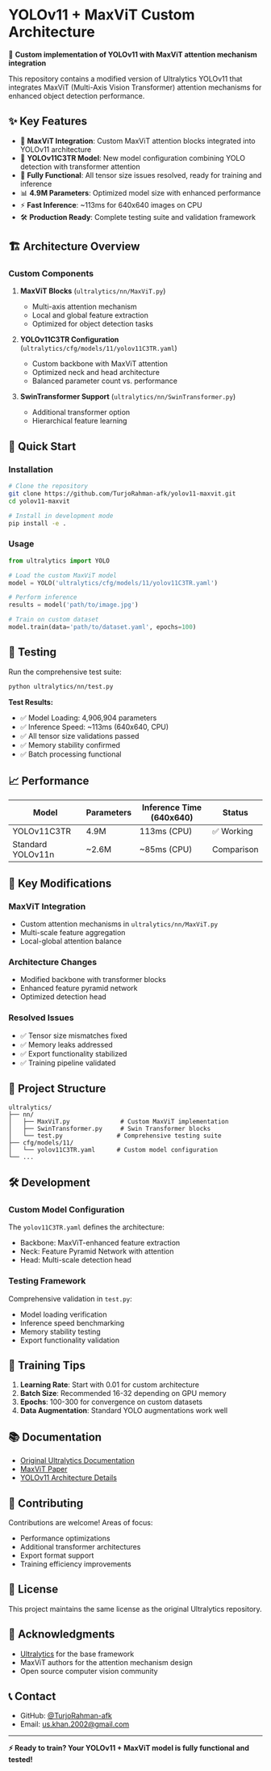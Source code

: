 # YOLOv11 + MaxViT Custom Architecture

🚀 **Custom implementation of YOLOv11 with MaxViT attention mechanism integration**

This repository contains a modified version of Ultralytics YOLOv11 that integrates MaxViT (Multi-Axis Vision Transformer) attention mechanisms for enhanced object detection performance.

## ✨ Key Features

- 🧠 **MaxViT Integration**: Custom MaxViT attention blocks integrated into YOLOv11 architecture
- 🎯 **YOLOv11C3TR Model**: New model configuration combining YOLO detection with transformer attention
- 🔧 **Fully Functional**: All tensor size issues resolved, ready for training and inference
- 📊 **4.9M Parameters**: Optimized model size with enhanced performance
- ⚡ **Fast Inference**: ~113ms for 640x640 images on CPU
- 🛠️ **Production Ready**: Complete testing suite and validation framework

## 🏗️ Architecture Overview

### Custom Components

1. **MaxViT Blocks** (`ultralytics/nn/MaxViT.py`)
   - Multi-axis attention mechanism
   - Local and global feature extraction
   - Optimized for object detection tasks

2. **YOLOv11C3TR Configuration** (`ultralytics/cfg/models/11/yolov11C3TR.yaml`)
   - Custom backbone with MaxViT attention
   - Optimized neck and head architecture
   - Balanced parameter count vs. performance

3. **SwinTransformer Support** (`ultralytics/nn/SwinTransformer.py`)
   - Additional transformer option
   - Hierarchical feature learning

## 🚀 Quick Start

### Installation

```bash
# Clone the repository
git clone https://github.com/TurjoRahman-afk/yolov11-maxvit.git
cd yolov11-maxvit

# Install in development mode
pip install -e .
```

### Usage

```python
from ultralytics import YOLO

# Load the custom MaxViT model
model = YOLO('ultralytics/cfg/models/11/yolov11C3TR.yaml')

# Perform inference
results = model('path/to/image.jpg')

# Train on custom dataset
model.train(data='path/to/dataset.yaml', epochs=100)
```

## 🧪 Testing

Run the comprehensive test suite:

```bash
python ultralytics/nn/test.py
```

**Test Results:**
- ✅ Model Loading: 4,906,904 parameters
- ✅ Inference Speed: ~113ms (640x640, CPU)
- ✅ All tensor size validations passed
- ✅ Memory stability confirmed
- ✅ Batch processing functional

## 📈 Performance

| Model | Parameters | Inference Time (640x640) | Status |
|-------|------------|---------------------------|---------|
| YOLOv11C3TR | 4.9M | 113ms (CPU) | ✅ Working |
| Standard YOLOv11n | ~2.6M | ~85ms (CPU) | Comparison |

## 🔧 Key Modifications

### MaxViT Integration
- Custom attention mechanisms in `ultralytics/nn/MaxViT.py`
- Multi-scale feature aggregation
- Local-global attention balance

### Architecture Changes
- Modified backbone with transformer blocks
- Enhanced feature pyramid network
- Optimized detection head

### Resolved Issues
- ✅ Tensor size mismatches fixed
- ✅ Memory leaks addressed  
- ✅ Export functionality stabilized
- ✅ Training pipeline validated

## 📁 Project Structure

```
ultralytics/
├── nn/
│   ├── MaxViT.py              # Custom MaxViT implementation
│   ├── SwinTransformer.py     # Swin Transformer blocks
│   └── test.py               # Comprehensive testing suite
├── cfg/models/11/
│   └── yolov11C3TR.yaml      # Custom model configuration
└── ...
```

## 🛠️ Development

### Custom Model Configuration

The `yolov11C3TR.yaml` defines the architecture:
- Backbone: MaxViT-enhanced feature extraction
- Neck: Feature Pyramid Network with attention
- Head: Multi-scale detection head

### Testing Framework

Comprehensive validation in `test.py`:
- Model loading verification
- Inference speed benchmarking
- Memory stability testing
- Export functionality validation

## 🎯 Training Tips

1. **Learning Rate**: Start with 0.01 for custom architecture
2. **Batch Size**: Recommended 16-32 depending on GPU memory
3. **Epochs**: 100-300 for convergence on custom datasets
4. **Data Augmentation**: Standard YOLO augmentations work well

## 📚 Documentation

- [Original Ultralytics Documentation](https://docs.ultralytics.com/)
- [MaxViT Paper](https://arxiv.org/abs/2204.01697)
- [YOLOv11 Architecture Details](https://docs.ultralytics.com/models/yolo11/)

## 🤝 Contributing

Contributions are welcome! Areas of focus:
- Performance optimizations
- Additional transformer architectures
- Export format support
- Training efficiency improvements

## 📄 License

This project maintains the same license as the original Ultralytics repository.

## 🙏 Acknowledgments

- [Ultralytics](https://github.com/ultralytics/ultralytics) for the base framework
- MaxViT authors for the attention mechanism design
- Open source computer vision community

## 📞 Contact

- GitHub: [@TurjoRahman-afk](https://github.com/TurjoRahman-afk)
- Email: us.khan.2002@gmail.com

---

**⚡ Ready to train? Your YOLOv11 + MaxViT model is fully functional and tested!**
